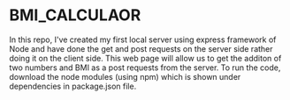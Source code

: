# BMI_CALCULAOR
In this repo, I've created my first local server using express framework of Node and have done the get and post requests on the server side rather doing it on the client side. This web page will allow us to get the additon of two numbers and BMI as a post requests from the server.
To run the code, download the node modules (using npm) which is shown under dependencies in package.json file.
